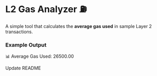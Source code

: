 # L2 Gas Analyzer ⛽

A simple tool that calculates the **average gas used** in sample Layer 2 transactions.

### Example Output
📊 Average Gas Used: 26500.00

Update README
